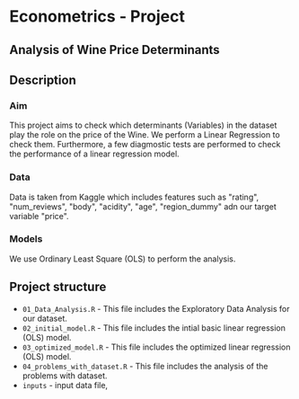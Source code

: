 # Econometrics - Project
## Analysis of Wine Price Determinants

## Description

### Aim
This project aims to check which determinants (Variables) in the dataset play the role on the price of the Wine. We perform a Linear Regression to check them. Furthermore, a few diagmostic tests are performed to check the performance of a linear regression model. 

### Data
Data is taken from Kaggle which includes features such as "rating", "num_reviews", "body", "acidity", "age", "region_dummy" adn our target variable "price".

### Models
We use Ordinary Least Square (OLS) to perform the analysis.

## Project structure

- `01_Data_Analysis.R` - This file includes the Exploratory Data Analysis for our dataset.
- `02_initial_model.R` - This file includes the intial basic linear regression (OLS) model.
- `03_optimized_model.R` - This file includes the optimized linear regression (OLS) model.
- `04_problems_with_dataset.R` - This file includes the analysis of the problems with dataset.
- `inputs` - input data file,


